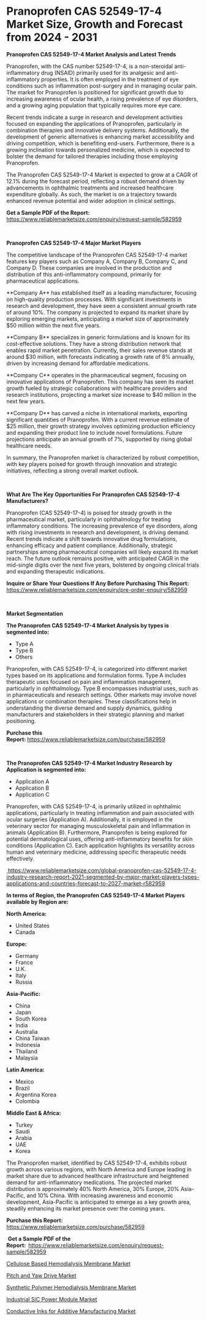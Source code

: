 <p><h1>Pranoprofen CAS 52549-17-4 Market Size, Growth and Forecast from 2024 - 2031</h1></p><p><strong>Pranoprofen CAS 52549-17-4 Market Analysis and Latest Trends</strong></p>
<p><p>Pranoprofen, with the CAS number 52549-17-4, is a non-steroidal anti-inflammatory drug (NSAID) primarily used for its analgesic and anti-inflammatory properties. It is often employed in the treatment of eye conditions such as inflammation post-surgery and in managing ocular pain. The market for Pranoprofen is positioned for significant growth due to increasing awareness of ocular health, a rising prevalence of eye disorders, and a growing aging population that typically requires more eye care.</p><p>Recent trends indicate a surge in research and development activities focused on expanding the applications of Pranoprofen, particularly in combination therapies and innovative delivery systems. Additionally, the development of generic alternatives is enhancing market accessibility and driving competition, which is benefiting end-users. Furthermore, there is a growing inclination towards personalized medicine, which is expected to bolster the demand for tailored therapies including those employing Pranoprofen.</p><p>The Pranoprofen CAS 52549-17-4 Market is expected to grow at a CAGR of 12.1% during the forecast period, reflecting a robust demand driven by advancements in ophthalmic treatments and increased healthcare expenditure globally. As such, the market is on a trajectory towards enhanced revenue potential and wider adoption in clinical settings.</p></p>
<p><strong>Get a Sample PDF of the Report:&nbsp;</strong> <a href="https://www.reliablemarketsize.com/enquiry/request-sample/582959?utm_campaign=1105&utm_medium=2&utm_source=Github&utm_content=ia&utm_term=09122024&utm_id=pranoprofen-cas-52549-17-4">https://www.reliablemarketsize.com/enquiry/request-sample/582959</a></p>
<p>&nbsp;</p>
<p><strong>Pranoprofen CAS 52549-17-4 Major Market Players</strong></p>
<p><p>The competitive landscape of the Pranoprofen CAS 52549-17-4 market features key players such as Company A, Company B, Company C, and Company D. These companies are involved in the production and distribution of this anti-inflammatory compound, primarily for pharmaceutical applications.</p><p>**Company A** has established itself as a leading manufacturer, focusing on high-quality production processes. With significant investments in research and development, they have seen a consistent annual growth rate of around 10%. The company is projected to expand its market share by exploring emerging markets, anticipating a market size of approximately $50 million within the next five years.</p><p>**Company B** specializes in generic formulations and is known for its cost-effective solutions. They have a strong distribution network that enables rapid market penetration. Currently, their sales revenue stands at around $30 million, with forecasts indicating a growth rate of 8% annually, driven by increasing demand for affordable medications.</p><p>**Company C** operates in the pharmaceutical segment, focusing on innovative applications of Pranoprofen. This company has seen its market growth fueled by strategic collaborations with healthcare providers and research institutions, projecting a market size increase to $40 million in the next few years.</p><p>**Company D** has carved a niche in international markets, exporting significant quantities of Pranoprofen. With a current revenue estimate of $25 million, their growth strategy involves optimizing production efficiency and expanding their product line to include novel formulations. Future projections anticipate an annual growth of 7%, supported by rising global healthcare needs.</p><p>In summary, the Pranoprofen market is characterized by robust competition, with key players poised for growth through innovation and strategic initiatives, reflecting a strong overall market outlook.</p></p>
<p>&nbsp;</p>
<p><strong>What Are The Key Opportunities For Pranoprofen CAS 52549-17-4 Manufacturers?</strong></p>
<p><p>Pranoprofen (CAS 52549-17-4) is poised for steady growth in the pharmaceutical market, particularly in ophthalmology for treating inflammatory conditions. The increasing prevalence of eye disorders, along with rising investments in research and development, is driving demand. Recent trends indicate a shift towards innovative drug formulations, enhancing efficacy and patient compliance. Additionally, strategic partnerships among pharmaceutical companies will likely expand its market reach. The future outlook remains positive, with anticipated CAGR in the mid-single digits over the next five years, bolstered by ongoing clinical trials and expanding therapeutic indications.</p></p>
<p><strong>Inquire or Share Your Questions If Any Before Purchasing This Report:</strong> <a href="https://www.reliablemarketsize.com/enquiry/pre-order-enquiry/582959?utm_campaign=1105&utm_medium=2&utm_source=Github&utm_content=ia&utm_term=09122024&utm_id=pranoprofen-cas-52549-17-4">https://www.reliablemarketsize.com/enquiry/pre-order-enquiry/582959</a></p>
<p>&nbsp;</p>
<p><strong>Market Segmentation</strong></p>
<p><strong>The Pranoprofen CAS 52549-17-4 Market Analysis by types is segmented into:</strong></p>
<p><ul><li>Type A</li><li>Type B</li><li>Others</li></ul></p>
<p><p>Pranoprofen, with CAS 52549-17-4, is categorized into different market types based on its applications and formulation forms. Type A includes therapeutic uses focused on pain and inflammation management, particularly in ophthalmology. Type B encompasses industrial uses, such as in pharmaceuticals and research settings. Other markets may involve novel applications or combination therapies. These classifications help in understanding the diverse demand and supply dynamics, guiding manufacturers and stakeholders in their strategic planning and market positioning.</p></p>
<p><strong>Purchase this Report:&nbsp;</strong><a href="https://www.reliablemarketsize.com/purchase/582959?utm_campaign=1105&utm_medium=2&utm_source=Github&utm_content=ia&utm_term=09122024&utm_id=pranoprofen-cas-52549-17-4">https://www.reliablemarketsize.com/purchase/582959</a></p>
<p>&nbsp;</p>
<p><strong>The Pranoprofen CAS 52549-17-4 Market Industry Research by Application is segmented into:</strong></p>
<p><ul><li>Application A</li><li>Application B</li><li>Application C</li></ul></p>
<p><p>Pranoprofen, with CAS 52549-17-4, is primarily utilized in ophthalmic applications, particularly in treating inflammation and pain associated with ocular surgeries (Application A). Additionally, it is employed in the veterinary sector for managing musculoskeletal pain and inflammation in animals (Application B). Furthermore, Pranoprofen is being explored for potential dermatological uses, offering anti-inflammatory benefits for skin conditions (Application C). Each application highlights its versatility across human and veterinary medicine, addressing specific therapeutic needs effectively.</p></p>
<p><a href="https://www.reliablemarketsize.com/global-pranoprofen-cas-52549-17-4-industry-research-report-2021-segmented-by-major-market-players-types-applications-and-countries-forecast-to-2027-market-r582959?utm_campaign=1105&utm_medium=2&utm_source=Github&utm_content=ia&utm_term=09122024&utm_id=pranoprofen-cas-52549-17-4">&nbsp;https://www.reliablemarketsize.com/global-pranoprofen-cas-52549-17-4-industry-research-report-2021-segmented-by-major-market-players-types-applications-and-countries-forecast-to-2027-market-r582959</a></p>
<p><strong>In terms of Region, the Pranoprofen CAS 52549-17-4 Market Players available by Region are:</strong></p>
<p>
    <p> <strong> North America: </strong>
        <ul>
            <li>United States</li>
            <li>Canada</li>
        </ul>
        </p> 
    <p> <strong> Europe: </strong>
        <ul>
            <li>Germany</li>
            <li>France</li>
            <li>U.K.</li>
            <li>Italy</li>
            <li>Russia</li>
        </ul>
        </p> 
    <p> <strong> Asia-Pacific: </strong>
        <ul>
            <li>China</li>
            <li>Japan</li>
            <li>South Korea</li>
            <li>India</li>
            <li>Australia</li>
            <li>China Taiwan</li>
            <li>Indonesia</li>
            <li>Thailand</li>
            <li>Malaysia</li>
        </ul>
        </p> 
    <p> <strong> Latin America: </strong>
        <ul>
            <li>Mexico</li>
            <li>Brazil</li>
            <li>Argentina Korea</li>
            <li>Colombia</li>
        </ul>
        </p> 
    <p> <strong> Middle East & Africa: </strong>
        <ul>
            <li>Turkey</li>
            <li>Saudi</li>
            <li>Arabia</li>
            <li>UAE</li>
            <li>Korea</li>
        </ul>
    </p>
    </p>
<p><p>The Pranoprofen market, identified by CAS 52549-17-4, exhibits robust growth across various regions, with North America and Europe leading in market share due to advanced healthcare infrastructure and heightened demand for anti-inflammatory medications. The projected market distribution is approximately 40% North America, 30% Europe, 20% Asia-Pacific, and 10% China. With increasing awareness and economic development, Asia-Pacific is anticipated to emerge as a key growth area, steadily enhancing its market presence over the coming years.</p></p>
<p><strong>Purchase this Report: </strong><a href="https://www.reliablemarketsize.com/purchase/582959?utm_campaign=1105&utm_medium=2&utm_source=Github&utm_content=ia&utm_term=09122024&utm_id=pranoprofen-cas-52549-17-4">https://www.reliablemarketsize.com/purchase/582959</a></p>
<p>&nbsp;<strong>Get a Sample PDF of the Report:&nbsp;&nbsp;</strong><a href="https://www.reliablemarketsize.com/enquiry/request-sample/582959?utm_campaign=1105&utm_medium=2&utm_source=Github&utm_content=ia&utm_term=09122024&utm_id=pranoprofen-cas-52549-17-4">https://www.reliablemarketsize.com/enquiry/request-sample/582959</a></p>
<p><strong></strong></p>
<p><p><a href="https://www.linkedin.com/pulse/the-sympatico-insight-9odme?utm_campaign=1105&utm_medium=2&utm_source=Github&utm_content=ia&utm_term=09122024&utm_id=pranoprofen-cas-52549-17-4">Cellulose Based Hemodialysis Membrane Market</a></p><p><a href="https://www.linkedin.com/pulse/pitch-yaw-drive-market-growth-outlook-from-2024-2031-projecting-t01bc?utm_campaign=1105&utm_medium=2&utm_source=Github&utm_content=ia&utm_term=09122024&utm_id=pranoprofen-cas-52549-17-4">Pitch and Yaw Drive Market</a></p><p><a href="https://www.linkedin.com/pulse/synthetic-polymer-hemodialysis-membrane-market-from-20242031-vzxac?utm_campaign=1105&utm_medium=2&utm_source=Github&utm_content=ia&utm_term=09122024&utm_id=pranoprofen-cas-52549-17-4">Synthetic Polymer Hemodialysis Membrane Market</a></p><p><a href="https://www.linkedin.com/pulse/compreh-proposis-fbaif?utm_campaign=1105&utm_medium=2&utm_source=Github&utm_content=ia&utm_term=09122024&utm_id=pranoprofen-cas-52549-17-4">Industrial SiC Power Module Market</a></p><p><a href="https://www.linkedin.com/pulse/regional-global-conductive-inks-additive-manufacturing-market-vvp4f?utm_campaign=1105&utm_medium=2&utm_source=Github&utm_content=ia&utm_term=09122024&utm_id=pranoprofen-cas-52549-17-4">Conductive Inks for Additive Manufacturing Market</a></p></p>
